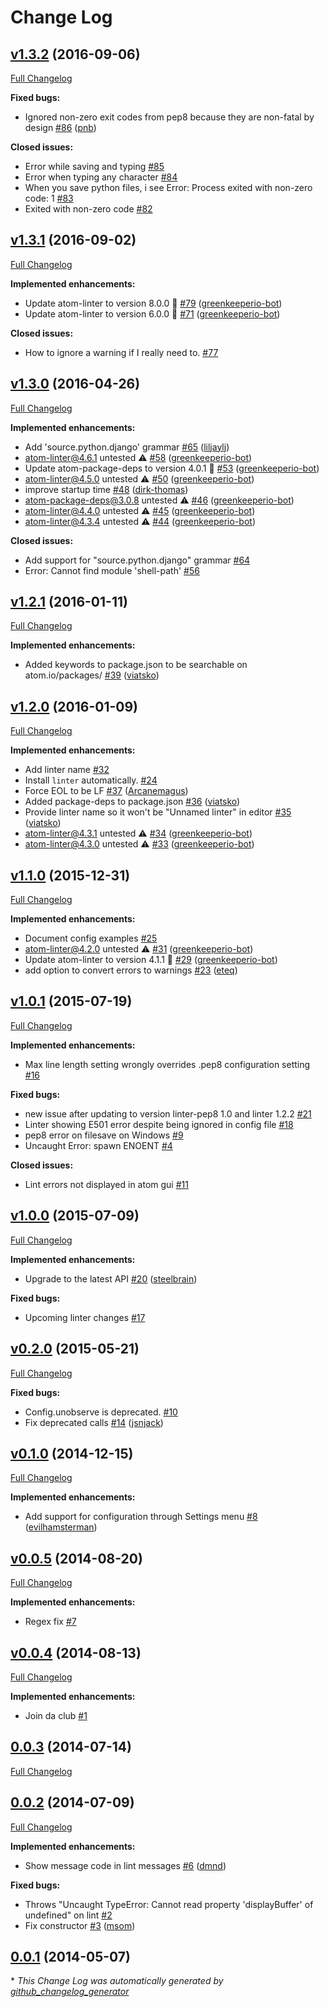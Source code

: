 # Change Log

## [v1.3.2](https://github.com/AtomLinter/linter-pep8/tree/v1.3.2) (2016-09-06)
[Full Changelog](https://github.com/AtomLinter/linter-pep8/compare/v1.3.1...v1.3.2)

**Fixed bugs:**

- Ignored non-zero exit codes from pep8 because they are non-fatal by design [\#86](https://github.com/AtomLinter/linter-pep8/pull/86) ([pnb](https://github.com/pnb))

**Closed issues:**

- Error while saving and typing [\#85](https://github.com/AtomLinter/linter-pep8/issues/85)
- Error when typing any character [\#84](https://github.com/AtomLinter/linter-pep8/issues/84)
- When you save python files, i see Error: Process exited with non-zero code: 1 [\#83](https://github.com/AtomLinter/linter-pep8/issues/83)
- Exited with non-zero code [\#82](https://github.com/AtomLinter/linter-pep8/issues/82)

## [v1.3.1](https://github.com/AtomLinter/linter-pep8/tree/v1.3.1) (2016-09-02)
[Full Changelog](https://github.com/AtomLinter/linter-pep8/compare/v1.3.0...v1.3.1)

**Implemented enhancements:**

- Update atom-linter to version 8.0.0 🚀 [\#79](https://github.com/AtomLinter/linter-pep8/pull/79) ([greenkeeperio-bot](https://github.com/greenkeeperio-bot))
- Update atom-linter to version 6.0.0 🚀 [\#71](https://github.com/AtomLinter/linter-pep8/pull/71) ([greenkeeperio-bot](https://github.com/greenkeeperio-bot))

**Closed issues:**

- How to ignore a warning if I really need to. [\#77](https://github.com/AtomLinter/linter-pep8/issues/77)

## [v1.3.0](https://github.com/AtomLinter/linter-pep8/tree/v1.3.0) (2016-04-26)
[Full Changelog](https://github.com/AtomLinter/linter-pep8/compare/v1.2.1...v1.3.0)

**Implemented enhancements:**

- Add 'source.python.django' grammar [\#65](https://github.com/AtomLinter/linter-pep8/pull/65) ([liljaylj](https://github.com/liljaylj))
- atom-linter@4.6.1 untested ⚠️ [\#58](https://github.com/AtomLinter/linter-pep8/pull/58) ([greenkeeperio-bot](https://github.com/greenkeeperio-bot))
- Update atom-package-deps to version 4.0.1 🚀 [\#53](https://github.com/AtomLinter/linter-pep8/pull/53) ([greenkeeperio-bot](https://github.com/greenkeeperio-bot))
- atom-linter@4.5.0 untested ⚠️ [\#50](https://github.com/AtomLinter/linter-pep8/pull/50) ([greenkeeperio-bot](https://github.com/greenkeeperio-bot))
- improve startup time [\#48](https://github.com/AtomLinter/linter-pep8/pull/48) ([dirk-thomas](https://github.com/dirk-thomas))
- atom-package-deps@3.0.8 untested ⚠️ [\#46](https://github.com/AtomLinter/linter-pep8/pull/46) ([greenkeeperio-bot](https://github.com/greenkeeperio-bot))
- atom-linter@4.4.0 untested ⚠️ [\#45](https://github.com/AtomLinter/linter-pep8/pull/45) ([greenkeeperio-bot](https://github.com/greenkeeperio-bot))
- atom-linter@4.3.4 untested ⚠️ [\#44](https://github.com/AtomLinter/linter-pep8/pull/44) ([greenkeeperio-bot](https://github.com/greenkeeperio-bot))

**Closed issues:**

- Add support for "source.python.django" grammar [\#64](https://github.com/AtomLinter/linter-pep8/issues/64)
- Error: Cannot find module 'shell-path' [\#56](https://github.com/AtomLinter/linter-pep8/issues/56)

## [v1.2.1](https://github.com/AtomLinter/linter-pep8/tree/v1.2.1) (2016-01-11)
[Full Changelog](https://github.com/AtomLinter/linter-pep8/compare/v1.2.0...v1.2.1)

**Implemented enhancements:**

- Added keywords to package.json to be searchable on atom.io/packages/ [\#39](https://github.com/AtomLinter/linter-pep8/pull/39) ([viatsko](https://github.com/viatsko))

## [v1.2.0](https://github.com/AtomLinter/linter-pep8/tree/v1.2.0) (2016-01-09)
[Full Changelog](https://github.com/AtomLinter/linter-pep8/compare/v1.1.0...v1.2.0)

**Implemented enhancements:**

- Add linter name [\#32](https://github.com/AtomLinter/linter-pep8/issues/32)
- Install `linter` automatically. [\#24](https://github.com/AtomLinter/linter-pep8/issues/24)
- Force EOL to be LF [\#37](https://github.com/AtomLinter/linter-pep8/pull/37) ([Arcanemagus](https://github.com/Arcanemagus))
- Added package-deps to package.json [\#36](https://github.com/AtomLinter/linter-pep8/pull/36) ([viatsko](https://github.com/viatsko))
- Provide linter name so it won't be "Unnamed linter" in editor [\#35](https://github.com/AtomLinter/linter-pep8/pull/35) ([viatsko](https://github.com/viatsko))
- atom-linter@4.3.1 untested ⚠️ [\#34](https://github.com/AtomLinter/linter-pep8/pull/34) ([greenkeeperio-bot](https://github.com/greenkeeperio-bot))
- atom-linter@4.3.0 untested ⚠️ [\#33](https://github.com/AtomLinter/linter-pep8/pull/33) ([greenkeeperio-bot](https://github.com/greenkeeperio-bot))

## [v1.1.0](https://github.com/AtomLinter/linter-pep8/tree/v1.1.0) (2015-12-31)
[Full Changelog](https://github.com/AtomLinter/linter-pep8/compare/v1.0.1...v1.1.0)

**Implemented enhancements:**

- Document config examples [\#25](https://github.com/AtomLinter/linter-pep8/issues/25)
- atom-linter@4.2.0 untested ⚠️ [\#31](https://github.com/AtomLinter/linter-pep8/pull/31) ([greenkeeperio-bot](https://github.com/greenkeeperio-bot))
- Update atom-linter to version 4.1.1 🚀 [\#29](https://github.com/AtomLinter/linter-pep8/pull/29) ([greenkeeperio-bot](https://github.com/greenkeeperio-bot))
- add option to convert errors to warnings [\#23](https://github.com/AtomLinter/linter-pep8/pull/23) ([eteq](https://github.com/eteq))

## [v1.0.1](https://github.com/AtomLinter/linter-pep8/tree/v1.0.1) (2015-07-19)
[Full Changelog](https://github.com/AtomLinter/linter-pep8/compare/v1.0.0...v1.0.1)

**Implemented enhancements:**

- Max line length setting wrongly overrides .pep8 configuration setting [\#16](https://github.com/AtomLinter/linter-pep8/issues/16)

**Fixed bugs:**

- new issue after updating to version linter-pep8 1.0 and linter 1.2.2 [\#21](https://github.com/AtomLinter/linter-pep8/issues/21)
- Linter showing E501 error despite being ignored in config file [\#18](https://github.com/AtomLinter/linter-pep8/issues/18)
- pep8 error on filesave on Windows [\#9](https://github.com/AtomLinter/linter-pep8/issues/9)
- Uncaught Error: spawn ENOENT [\#4](https://github.com/AtomLinter/linter-pep8/issues/4)

**Closed issues:**

- Lint errors not displayed in atom gui [\#11](https://github.com/AtomLinter/linter-pep8/issues/11)

## [v1.0.0](https://github.com/AtomLinter/linter-pep8/tree/v1.0.0) (2015-07-09)
[Full Changelog](https://github.com/AtomLinter/linter-pep8/compare/v0.2.0...v1.0.0)

**Implemented enhancements:**

- Upgrade to the latest API [\#20](https://github.com/AtomLinter/linter-pep8/pull/20) ([steelbrain](https://github.com/steelbrain))

**Fixed bugs:**

- Upcoming linter changes [\#17](https://github.com/AtomLinter/linter-pep8/issues/17)

## [v0.2.0](https://github.com/AtomLinter/linter-pep8/tree/v0.2.0) (2015-05-21)
[Full Changelog](https://github.com/AtomLinter/linter-pep8/compare/v0.1.0...v0.2.0)

**Fixed bugs:**

- Config.unobserve is deprecated. [\#10](https://github.com/AtomLinter/linter-pep8/issues/10)
- Fix deprecated calls [\#14](https://github.com/AtomLinter/linter-pep8/pull/14) ([jsnjack](https://github.com/jsnjack))

## [v0.1.0](https://github.com/AtomLinter/linter-pep8/tree/v0.1.0) (2014-12-15)
[Full Changelog](https://github.com/AtomLinter/linter-pep8/compare/v0.0.5...v0.1.0)

**Implemented enhancements:**

- Add support for configuration through Settings menu [\#8](https://github.com/AtomLinter/linter-pep8/pull/8) ([evilhamsterman](https://github.com/evilhamsterman))

## [v0.0.5](https://github.com/AtomLinter/linter-pep8/tree/v0.0.5) (2014-08-20)
[Full Changelog](https://github.com/AtomLinter/linter-pep8/compare/v0.0.4...v0.0.5)

**Implemented enhancements:**

- Regex fix [\#7](https://github.com/AtomLinter/linter-pep8/issues/7)

## [v0.0.4](https://github.com/AtomLinter/linter-pep8/tree/v0.0.4) (2014-08-13)
[Full Changelog](https://github.com/AtomLinter/linter-pep8/compare/0.0.3...v0.0.4)

**Implemented enhancements:**

- Join da club [\#1](https://github.com/AtomLinter/linter-pep8/issues/1)

## [0.0.3](https://github.com/AtomLinter/linter-pep8/tree/0.0.3) (2014-07-14)
[Full Changelog](https://github.com/AtomLinter/linter-pep8/compare/0.0.2...0.0.3)

## [0.0.2](https://github.com/AtomLinter/linter-pep8/tree/0.0.2) (2014-07-09)
[Full Changelog](https://github.com/AtomLinter/linter-pep8/compare/0.0.1...0.0.2)

**Implemented enhancements:**

- Show message code in lint messages [\#6](https://github.com/AtomLinter/linter-pep8/pull/6) ([dmnd](https://github.com/dmnd))

**Fixed bugs:**

- Throws "Uncaught TypeError: Cannot read property 'displayBuffer' of undefined" on lint [\#2](https://github.com/AtomLinter/linter-pep8/issues/2)
- Fix constructor [\#3](https://github.com/AtomLinter/linter-pep8/pull/3) ([msom](https://github.com/msom))

## [0.0.1](https://github.com/AtomLinter/linter-pep8/tree/0.0.1) (2014-05-07)


\* *This Change Log was automatically generated by [github_changelog_generator](https://github.com/skywinder/Github-Changelog-Generator)*

